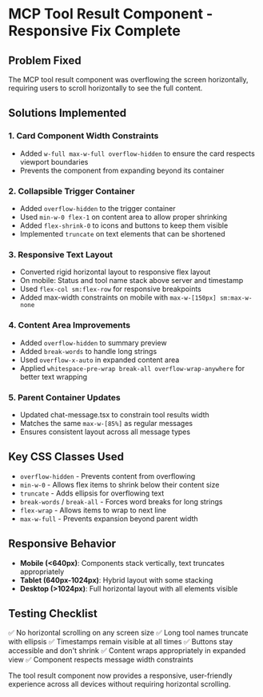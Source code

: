 # MCP Tool Result Component - Responsive Fix Complete

## Problem Fixed
The MCP tool result component was overflowing the screen horizontally, requiring users to scroll horizontally to see the full content.

## Solutions Implemented

### 1. Card Component Width Constraints
- Added `w-full max-w-full overflow-hidden` to ensure the card respects viewport boundaries
- Prevents the component from expanding beyond its container

### 2. Collapsible Trigger Container
- Added `overflow-hidden` to the trigger container
- Used `min-w-0 flex-1` on content area to allow proper shrinking
- Added `flex-shrink-0` to icons and buttons to keep them visible
- Implemented `truncate` on text elements that can be shortened

### 3. Responsive Text Layout
- Converted rigid horizontal layout to responsive flex layout
- On mobile: Status and tool name stack above server and timestamp
- Used `flex-col sm:flex-row` for responsive breakpoints
- Added max-width constraints on mobile with `max-w-[150px] sm:max-w-none`

### 4. Content Area Improvements
- Added `overflow-hidden` to summary preview
- Added `break-words` to handle long strings
- Used `overflow-x-auto` in expanded content area
- Applied `whitespace-pre-wrap break-all overflow-wrap-anywhere` for better text wrapping

### 5. Parent Container Updates
- Updated chat-message.tsx to constrain tool results width
- Matches the same `max-w-[85%]` as regular messages
- Ensures consistent layout across all message types

## Key CSS Classes Used
- `overflow-hidden` - Prevents content from overflowing
- `min-w-0` - Allows flex items to shrink below their content size
- `truncate` - Adds ellipsis for overflowing text
- `break-words` / `break-all` - Forces word breaks for long strings
- `flex-wrap` - Allows items to wrap to next line
- `max-w-full` - Prevents expansion beyond parent width

## Responsive Behavior
- **Mobile (<640px)**: Components stack vertically, text truncates appropriately
- **Tablet (640px-1024px)**: Hybrid layout with some stacking
- **Desktop (>1024px)**: Full horizontal layout with all elements visible

## Testing Checklist
✅ No horizontal scrolling on any screen size
✅ Long tool names truncate with ellipsis
✅ Timestamps remain visible at all times
✅ Buttons stay accessible and don't shrink
✅ Content wraps appropriately in expanded view
✅ Component respects message width constraints

The tool result component now provides a responsive, user-friendly experience across all devices without requiring horizontal scrolling.